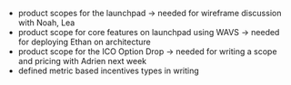 - product scopes for the launchpad -> needed for wireframe discussion with Noah, Lea
- product scope for core features on launchpad using WAVS -> needed for deploying Ethan on architecture
- product scope for the ICO Option Drop -> needed for writing a scope and pricing with Adrien next week
- defined metric based incentives types in writing
